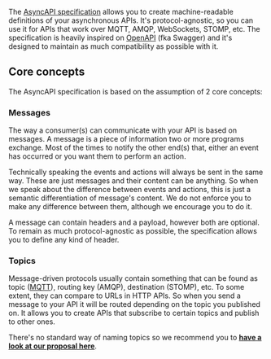 The [AsyncAPI specification](https://github.com/asyncapi/asyncapi) allows you to create machine-readable definitions of your asynchronous APIs. It's protocol-agnostic, so you can use it for APIs that work over MQTT, AMQP, WebSockets, STOMP, etc. The specification is heavily inspired on [OpenAPI](https://github.com/OAI/OpenAPI-Specification) \(fka Swagger\) and it's designed to maintain as much compatibility as possible with it.

## 

## 

## Core concepts

The AsyncAPI specification is based on the assumption of 2 core concepts:

### Messages

The way a consumer\(s\) can communicate with your API is based on messages. A message is a piece of information two or more programs exchange. Most of the times to notify the other end\(s\) that, either an event has occurred or you want them to perform an action.

Technically speaking the events and actions will always be sent in the same way. These are just messages and their content can be anything. So when we speak about the difference between events and actions, this is just a semantic differentiation of message's content. We do not enforce you to make any difference between them, although we encourage you to do it.

A message can contain headers and a payload, however both are optional. To remain as much protocol-agnostic as possible, the specification allows you to define any kind of header.

### Topics

Message-driven protocols usually contain something that can be found as topic \([MQTT](http://www.hivemq.com/blog/mqtt-essentials-part-5-mqtt-topics-best-practices)\), routing key \(AMQP\), destination \(STOMP\), etc. To some extent, they can compare to URLs in HTTP APIs. So when you send a message to your API it will be routed depending on the topic you published on. It allows you to create APIs that subscribe to certain topics and publish to other ones.

There's no standard way of naming topics so we recommend you to [**have a look at our proposal here**](https://github.com/asyncapi/topic-definition).

